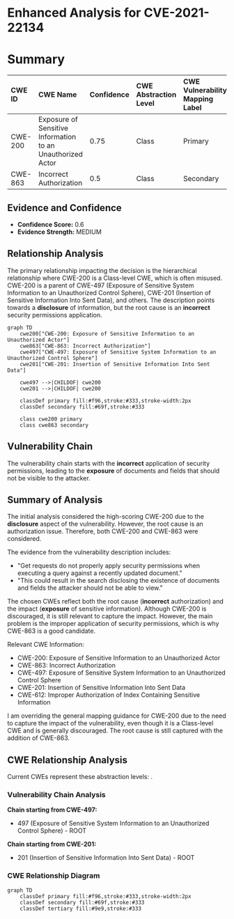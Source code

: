 # Enhanced Analysis for CVE-2021-22134

# Summary
| CWE ID  | CWE Name                                                        | Confidence | CWE Abstraction Level | CWE Vulnerability Mapping Label | CWE-Vulnerability Mapping Notes |
| :-------- | :-------------------------------------------------------------- | :--------- | :-------------------- | :------------------------------ | :------------------------------ |
| CWE-200  | Exposure of Sensitive Information to an Unauthorized Actor | 0.75      | Class                 | Primary                         | Discouraged                    |
| CWE-863 | Incorrect Authorization | 0.5      | Class | Secondary                         | Allowed-with-Review                    |

## Evidence and Confidence

*   **Confidence Score:** 0.6
*   **Evidence Strength:** MEDIUM

## Relationship Analysis
The primary relationship impacting the decision is the hierarchical relationship where CWE-200 is a Class-level CWE, which is often misused. CWE-200 is a parent of CWE-497 (Exposure of Sensitive System Information to an Unauthorized Control Sphere), CWE-201 (Insertion of Sensitive Information Into Sent Data), and others. The description points towards a **disclosure** of information, but the root cause is an **incorrect** security permissions application.

```mermaid
graph TD
    cwe200["CWE-200: Exposure of Sensitive Information to an Unauthorized Actor"]
    cwe863["CWE-863: Incorrect Authorization"]
    cwe497["CWE-497: Exposure of Sensitive System Information to an Unauthorized Control Sphere"]
    cwe201["CWE-201: Insertion of Sensitive Information Into Sent Data"]

    cwe497 -->|CHILDOF| cwe200
    cwe201 -->|CHILDOF| cwe200
    
    classDef primary fill:#f96,stroke:#333,stroke-width:2px
    classDef secondary fill:#69f,stroke:#333
    
    class cwe200 primary
    class cwe863 secondary
```

## Vulnerability Chain
The vulnerability chain starts with the **incorrect** application of security permissions, leading to the **exposure** of documents and fields that should not be visible to the attacker.

## Summary of Analysis
The initial analysis considered the high-scoring CWE-200 due to the **disclosure** aspect of the vulnerability. However, the root cause is an authorization issue. Therefore, both CWE-200 and CWE-863 were considered.

The evidence from the vulnerability description includes:
- "Get requests do not properly apply security permissions when executing a query against a recently updated document."
- "This could result in the search disclosing the existence of documents and fields the attacker should not be able to view."

The chosen CWEs reflect both the root cause (**incorrect** authorization) and the impact (**exposure** of sensitive information). Although CWE-200 is discouraged, it is still relevant to capture the impact. However, the main problem is the improper application of security permissions, which is why CWE-863 is a good candidate.

Relevant CWE Information:
- CWE-200: Exposure of Sensitive Information to an Unauthorized Actor
- CWE-863: Incorrect Authorization
- CWE-497: Exposure of Sensitive System Information to an Unauthorized Control Sphere
- CWE-201: Insertion of Sensitive Information Into Sent Data
- CWE-612: Improper Authorization of Index Containing Sensitive Information

I am overriding the general mapping guidance for CWE-200 due to the need to capture the impact of the vulnerability, even though it is a Class-level CWE and is generally discouraged. The root cause is still captured with the addition of CWE-863.


## CWE Relationship Analysis

Current CWEs represent these abstraction levels: .


### Vulnerability Chain Analysis

**Chain starting from CWE-497:**
- 497 (Exposure of Sensitive System Information to an Unauthorized Control Sphere) - ROOT


**Chain starting from CWE-201:**
- 201 (Insertion of Sensitive Information Into Sent Data) - ROOT



### CWE Relationship Diagram

```mermaid
graph TD
    classDef primary fill:#f96,stroke:#333,stroke-width:2px
    classDef secondary fill:#69f,stroke:#333
    classDef tertiary fill:#9e9,stroke:#333
```